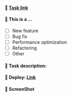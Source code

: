 #### 🐶 [Task link](url)

#### 🤔 This is a ...

- [ ] New feature
- [ ] Bug fix
- [ ] Performance optimization
- [ ] Refactoring
- [ ] Other

#### 🐯 Task description:

#### 🐷 Deploy: [Link](url)

#### 🐴 ScreenShot
